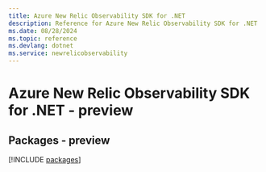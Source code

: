 ```yaml
---
title: Azure New Relic Observability SDK for .NET
description: Reference for Azure New Relic Observability SDK for .NET
ms.date: 08/28/2024
ms.topic: reference
ms.devlang: dotnet
ms.service: newrelicobservability
---
```

# Azure New Relic Observability SDK for .NET - preview
## Packages - preview
[!INCLUDE [packages](new-relic-observability-index.md)]